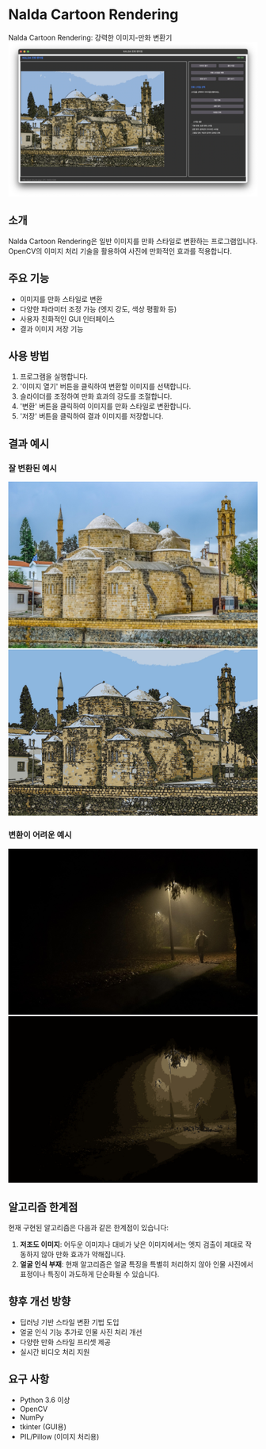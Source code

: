 # Nalda Cartoon Rendering
Nalda Cartoon Rendering: 강력한 이미지-만화 변환기
![스크린샷](screenshot.png)
## 소개
Nalda Cartoon Rendering은 일반 이미지를 만화 스타일로 변환하는 프로그램입니다. OpenCV의 이미지 처리 기술을 활용하여 사진에 만화적인 효과를 적용합니다.

## 주요 기능
- 이미지를 만화 스타일로 변환
- 다양한 파라미터 조정 가능 (엣지 강도, 색상 평활화 등)
- 사용자 친화적인 GUI 인터페이스
- 결과 이미지 저장 기능

## 사용 방법
1. 프로그램을 실행합니다.
2. '이미지 열기' 버튼을 클릭하여 변환할 이미지를 선택합니다.
3. 슬라이더를 조정하여 만화 효과의 강도를 조절합니다.
4. '변환' 버튼을 클릭하여 이미지를 만화 스타일로 변환합니다.
5. '저장' 버튼을 클릭하여 결과 이미지를 저장합니다.

## 결과 예시

### 잘 변환된 예시
![잘 변환된 예시 input](examples/input-church.jpg)
![잘 변환된 예시 output](examples/output-church.jpg)

### 변환이 어려운 예시
![변환이 어려운 예시 input](examples/input-fog.jpg)
![변환이 어려운 예시 output](examples/output-fog.jpg)

## 알고리즘 한계점

현재 구현된 알고리즘은 다음과 같은 한계점이 있습니다:

1. **저조도 이미지**: 어두운 이미지나 대비가 낮은 이미지에서는 엣지 검출이 제대로 작동하지 않아 만화 효과가 약해집니다.
2. **얼굴 인식 부재**: 현재 알고리즘은 얼굴 특징을 특별히 처리하지 않아 인물 사진에서 표정이나 특징이 과도하게 단순화될 수 있습니다.

## 향후 개선 방향
- 딥러닝 기반 스타일 변환 기법 도입
- 얼굴 인식 기능 추가로 인물 사진 처리 개선
- 다양한 만화 스타일 프리셋 제공
- 실시간 비디오 처리 지원

## 요구 사항
- Python 3.6 이상
- OpenCV
- NumPy
- tkinter (GUI용)
- PIL/Pillow (이미지 처리용)
